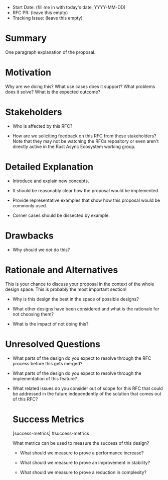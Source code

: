 - Start Date: (fill me in with today's date, YYYY-MM-DD)
- RFC PR: (leave this empty)
- Tracking Issue: (leave this empty)

# Summary
[summary]: #summary

One paragraph explanation of the proposal.

# Motivation
[motivation]: #motivation

Why are we doing this? What use cases does it support? What problems does it
solve? What is the expected outcome?

# Stakeholders
[stakeholders]: #stakeholders

* Who is affected by this RFC?

* How are we soliciting feedback on this RFC from these stakeholders? Note that
  they may not be watching the RFCs repository or even aren't directly active in
  the Rust Async Ecosystem working group.

# Detailed Explanation
[detailed-explanation]: #detailed-explanation

- Introduce and explain new concepts.

- It should be reasonably clear how the proposal would be implemented.

- Provide representative examples that show how this proposal would be commonly
  used.

- Corner cases should be dissected by example.

# Drawbacks
[drawbacks]: #drawbacks

- Why should we *not* do this?

# Rationale and Alternatives
[alternatives]: #rationale-and-alternatives

This is your chance to discuss your proposal in the context of the whole design
space. This is probably the most important section!

- Why is this design the best in the space of possible designs?

- What other designs have been considered and what is the rationale for not
  choosing them?

- What is the impact of not doing this?

# Unresolved Questions
[unresolved]: #unresolved-questions

- What parts of the design do you expect to resolve through the RFC process
  before this gets merged?

- What parts of the design do you expect to resolve through the implementation
  of this feature?

- What related issues do you consider out of scope for this RFC that could be
  addressed in the future independently of the solution that comes out of this
  RFC?

  # Success Metrics
  [success-metrics] #success-metrics

  What metrics can be used to measure the success of this design?

  - What should we measure to prove a performance increase?

  - What should we measure to prove an improvement in stability?

  - What should we measure to prove a reduction in complexity?

